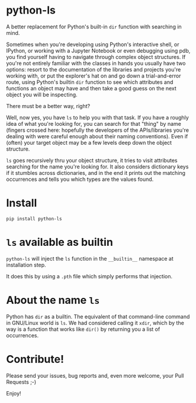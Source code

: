 # python-ls
A better replacement for Python's built-in `dir` function with searching in mind.

Sometimes when you're developing using Python's interactive shell, or IPython, or working with a Jupyter Notebook or even debugging using pdb, you find yourself having to navigate through complex object structures. If you're not entirely familiar with the classes in hands you usually have two options: resort to the documentation of the libraries and projects you're working with, or put the explorer's hat on and go down a trial-and-error route, using Python's builtin `dir` function to see which attributes and functions an object may have and then take a good guess on the next object you will be inspecting.

There must be a better way, right?

Well, now yes, you have `ls` to help you with that task. If you have a roughly idea of what you're looking for, you can search for that "thing" by name (fingers crossed here: hopefully the developers of the APIs/libraries you're dealing with were careful enough about their naming conventions). Even if (often) your target object may be a few levels deep down the object structure.

`ls` goes recursively thru your object structure, it tries to visit attributes searching for the name you're looking for. It also considers dictionary keys if it stumbles across dictionaries, and in the end it prints out the matching occurrences and tells you which types are the values found.

# Install

`pip install python-ls`

# `ls` available as builtin

`python-ls` will inject the `ls` function in the `__builtin__` namespace at installation step.

It does this by using a `.pth` file which simply performs that injection.

# About the name `ls`

Python has `dir` as a builtin. The equivalent of that command-line command in GNU/Linux world is `ls`. We had considered calling it `xdir`, which by the way is a function that works like `dir()` by returning you a list of occurrences.

# Contribute!

Please send your issues, bug reports and, even more welcome, your Pull Requests ;-)

Enjoy!
